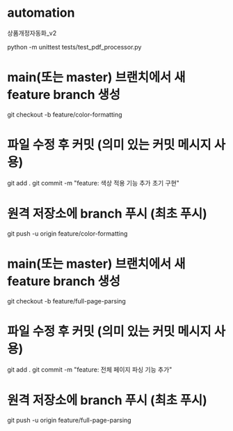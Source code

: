 # automation
상품개정자동화_v2

python -m unittest tests/test_pdf_processor.py


# main(또는 master) 브랜치에서 새 feature branch 생성
git checkout -b feature/color-formatting

# 파일 수정 후 커밋 (의미 있는 커밋 메시지 사용)
git add .
git commit -m "feature: 색상 적용 기능 추가 초기 구현"

# 원격 저장소에 branch 푸시 (최초 푸시)
git push -u origin feature/color-formatting



# main(또는 master) 브랜치에서 새 feature branch 생성
git checkout -b feature/full-page-parsing

# 파일 수정 후 커밋 (의미 있는 커밋 메시지 사용)
git add .
git commit -m "feature: 전체 페이지 파싱 기능 추가"

# 원격 저장소에 branch 푸시 (최초 푸시)
git push -u origin feature/full-page-parsing